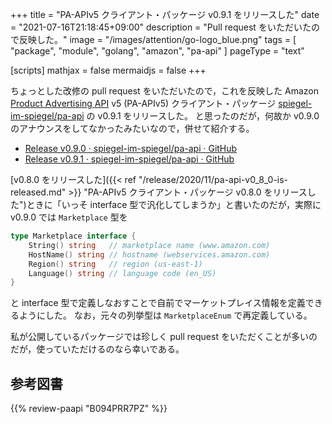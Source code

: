 +++
title = "PA-APIv5 クライアント・パッケージ v0.9.1 をリリースした"
date =  "2021-07-16T21:18:45+09:00"
description = "Pull request をいただいたので反映した。"
image = "/images/attention/go-logo_blue.png"
tags = [ "package", "module", "golang", "amazon", "pa-api" ]
pageType = "text"

[scripts]
  mathjax = false
  mermaidjs = false
+++

ちょっとした改修の pull request をいただいたので，これを反映した Amazon [Product Advertising API][PA-API] v5 (PA-APIv5) クライアント・パッケージ [spiegel-im-spiegel/pa-api] の v0.9.1 をリリースした。
と思ったのだが，何故か v0.9.0 のアナウンスをしてなかったみたいなので，併せて紹介する。

- [Release v0.9.0 · spiegel-im-spiegel/pa-api · GitHub](https://github.com/spiegel-im-spiegel/pa-api/releases/tag/v0.9.0)
- [Release v0.9.1 · spiegel-im-spiegel/pa-api · GitHub](https://github.com/spiegel-im-spiegel/pa-api/releases/tag/v0.9.1)

[v0.8.0 をリリースした]({{< ref "/release/2020/11/pa-api-v0_8_0-is-released.md" >}} "PA-APIv5 クライアント・パッケージ v0.8.0 をリリースした")ときに「いっそ interface 型で汎化してしまうか」と書いたのだが，実際に v0.9.0 では `Marketplace` 型を

```go
type Marketplace interface {
    String() string   // marketplace name (www.amazon.com)
    HostName() string // hostname (webservices.amazon.com)
    Region() string   // region (us-east-1)
    Language() string // language code (en_US)
}
```

と interface 型で定義しなおすことで自前でマーケットプレイス情報を定義できるようにした。
なお，元々の列挙型は `MarketplaceEnum` で再定義している。

私が公開しているパッケージでは珍しく pull request をいただくことが多いのだが，使っていただけるのなら幸いである。

[Go]: https://golang.org/ "The Go Programming Language"
[spiegel-im-spiegel/pa-api]: https://github.com/spiegel-im-spiegel/pa-api "spiegel-im-spiegel/pa-api: APIs for Amazon Product Advertising API v5 by Golang"
[PA-API]: https://affiliate.amazon.co.jp/assoc_credentials/home "Product Advertising API"

## 参考図書

{{% review-paapi "B094PRR7PZ" %}} <!-- プログラミング言語Go -->
